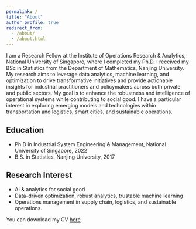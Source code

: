 ```yaml
---
permalink: /
title: "About"
author_profile: true
redirect_from: 
  - /about/
  - /about.html
---
```


I am a Research Fellow at the Institute of Operations Research & Analytics, National University of Singapore, where I completed my Ph.D. I received my BSc in Statistics from the Department of Mathematics, Nanjing University. My research aims to leverage data analytics, machine learning, and optimization to drive transformative initiatives and provide actionable insights for industrial practitioners and policymakers across both private and public sectors. My goal is to enhance the robustness and intelligence of operational systems while contributing to social good. I have a particular interest in exploring emerging models and technologies within transportation and logistics, smart cities, and sustainable operations.

## Education

* Ph.D in Industrial System Engineering & Management, National University of Singapore, 2022
* B.S. in Statistics, Nanjing University, 2017


## Research Interest

* AI & analytics for social good
* Data-driven optimization, robust analytics, trustable machine learning
* Operations management in supply chain, logistics, and sustainable operations.

You can download my CV [here](/file/CV_yz_2024.pdf).
